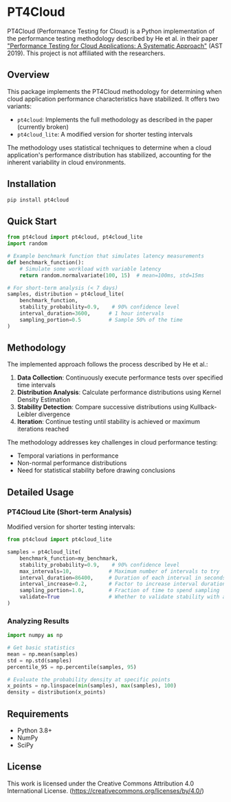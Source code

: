 # PT4Cloud

PT4Cloud (Performance Testing for Cloud) is a Python implementation of the performance testing methodology described by He et al. in their paper ["Performance Testing for Cloud Applications: A Systematic Approach"](https://doi.org/10.1145/3338906.3338912) (AST 2019). This project is not affiliated with the researchers.

## Overview

This package implements the PT4Cloud methodology for determining when cloud application performance characteristics have stabilized. It offers two variants:
- `pt4cloud`: Implements the full methodology as described in the paper (currently broken)
- `pt4cloud_lite`: A modified version for shorter testing intervals

The methodology uses statistical techniques to determine when a cloud application's performance distribution has stabilized, accounting for the inherent variability in cloud environments.

## Installation

```bash
pip install pt4cloud
```

## Quick Start

```python
from pt4cloud import pt4cloud, pt4cloud_lite
import random

# Example benchmark function that simulates latency measurements
def benchmark_function():
    # Simulate some workload with variable latency
    return random.normalvariate(100, 15)  # mean=100ms, std=15ms

# For short-term analysis (< 7 days)
samples, distribution = pt4cloud_lite(
    benchmark_function,
    stability_probability=0.9,    # 90% confidence level
    interval_duration=3600,      # 1 hour intervals
    sampling_portion=0.5         # Sample 50% of the time
)
```

## Methodology

The implemented approach follows the process described by He et al.:

1. **Data Collection**: Continuously execute performance tests over specified time intervals
2. **Distribution Analysis**: Calculate performance distributions using Kernel Density Estimation
3. **Stability Detection**: Compare successive distributions using Kullback-Leibler divergence
4. **Iteration**: Continue testing until stability is achieved or maximum iterations reached

The methodology addresses key challenges in cloud performance testing:
- Temporal variations in performance
- Non-normal performance distributions
- Need for statistical stability before drawing conclusions

## Detailed Usage

### PT4Cloud Lite (Short-term Analysis)

Modified version for shorter testing intervals:

```python
from pt4cloud import pt4cloud_lite

samples = pt4cloud_lite(
    benchmark_function=my_benchmark,
    stability_probability=0.9,    # 90% confidence level
    max_intervals=10,            # Maximum number of intervals to try
    interval_duration=86400,     # Duration of each interval in seconds (24 hours)
    interval_increase=0.2,       # Factor to increase interval duration by after each failed attempt
    sampling_portion=1.0,        # Fraction of time to spend sampling
    validate=True                # Whether to validate stability with additional interval
)
```

### Analyzing Results

```python
import numpy as np

# Get basic statistics
mean = np.mean(samples)
std = np.std(samples)
percentile_95 = np.percentile(samples, 95)

# Evaluate the probability density at specific points
x_points = np.linspace(min(samples), max(samples), 100)
density = distribution(x_points)
```

## Requirements

- Python 3.8+
- NumPy
- SciPy

## License

This work is licensed under the Creative Commons Attribution 4.0 International License. (https://creativecommons.org/licenses/by/4.0/)

